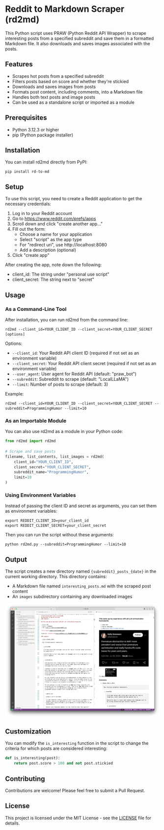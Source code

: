 # Reddit to Markdown Scraper (rd2md)

This Python script uses PRAW (Python Reddit API Wrapper) to scrape interesting posts from a specified subreddit and save them in a formatted Markdown file. It also downloads and saves images associated with the posts.

## Features

- Scrapes hot posts from a specified subreddit
- Filters posts based on score and whether they're stickied
- Downloads and saves images from posts
- Formats post content, including comments, into a Markdown file
- Handles both text posts and image posts
- Can be used as a standalone script or imported as a module

## Prerequisites

- Python 3.12.3 or higher
- pip (Python package installer)

## Installation

You can install rd2md directly from PyPI:

```
pip install rd-to-md
```

## Setup

To use this script, you need to create a Reddit application to get the necessary credentials:

1. Log in to your Reddit account
2. Go to https://www.reddit.com/prefs/apps
3. Scroll down and click "create another app..."
4. Fill out the form:
   - Choose a name for your application
   - Select "script" as the app type
   - For "redirect uri", use http://localhost:8080
   - Add a description (optional)
5. Click "create app"

After creating the app, note down the following:
- client_id: The string under "personal use script"
- client_secret: The string next to "secret"

## Usage

### As a Command-Line Tool

After installation, you can run rd2md from the command line:

```
rd2md --client_id=YOUR_CLIENT_ID --client_secret=YOUR_CLIENT_SECRET [options]
```

Options:
- `--client_id`: Your Reddit API client ID (required if not set as an environment variable)
- `--client_secret`: Your Reddit API client secret (required if not set as an environment variable)
- `--user_agent`: User agent for Reddit API (default: "praw_bot")
- `--subreddit`: Subreddit to scrape (default: "LocalLLaMA")
- `--limit`: Number of posts to scrape (default: 3)

Example:
```
rd2md --client_id=YOUR_CLIENT_ID --client_secret=YOUR_CLIENT_SECRET --subreddit=ProgrammingHumor --limit=10
```

### As an Importable Module

You can also use rd2md as a module in your Python code:

```python
from rd2md import rd2md

# Scrape and save posts
filename, list_contents, list_images = rd2md(
    client_id="YOUR_CLIENT_ID",
    client_secret="YOUR_CLIENT_SECRET",
    subreddit_name="ProgrammingHumor",
    limit=10
)
```

### Using Environment Variables

Instead of passing the client ID and secret as arguments, you can set them as environment variables:

```
export REDDIT_CLIENT_ID=your_client_id
export REDDIT_CLIENT_SECRET=your_client_secret
```

Then you can run the script without these arguments:

```
python rd2md.py --subreddit=ProgrammingHumor --limit=10
```

## Output

The script creates a new directory named `{subreddit}_posts_{date}` in the current working directory. This directory contains:

- A Markdown file named `interesting_posts.md` with the scraped post content
- An `images` subdirectory containing any downloaded images

![Alt text](https://raw.githubusercontent.com/JosefAlbers/rd2md/main/assets/example_output.png)

## Customization

You can modify the `is_interesting` function in the script to change the criteria for which posts are considered interesting:

```python
def is_interesting(post):
    return post.score > 100 and not post.stickied
```

## Contributing

Contributions are welcome! Please feel free to submit a Pull Request.

## License

This project is licensed under the MIT License - see the [LICENSE](LICENSE) file for details.

